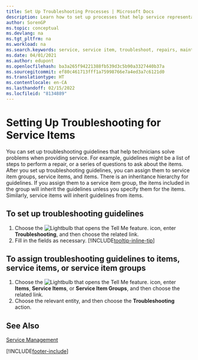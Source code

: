 ```yaml
---
title: Set Up Troubleshooting Processes | Microsoft Docs
description: Learn how to set up processes that help service representatives identify and resolve issues with service items.
author: SorenGP
ms.topic: conceptual
ms.devlang: na
ms.tgt_pltfrm: na
ms.workload: na
ms.search.keywords: service, service item, troubleshoot, repairs, maintenance
ms.date: 04/01/2021
ms.author: edupont
ms.openlocfilehash: ba3a265f94221388fb539d3c5b90a3327440b37a
ms.sourcegitcommit: ef80c461713fff1a75998766e7a4ed3a7c6121d0
ms.translationtype: HT
ms.contentlocale: en-CA
ms.lasthandoff: 02/15/2022
ms.locfileid: "8134889"
---
```

# <a name="setting-up-troubleshooting-for-service-items"></a>Setting Up Troubleshooting for Service Items
You can set up troubleshooting guidelines that help technicians solve problems when providing service. For example, guidelines might be a list of steps to perform a repair, or a series of questions to ask about the items. After you set up troubleshooting guidelines, you can assign them to service item groups, service items, and items. There is an inheritance hierarchy for guidelines. If you assign them to a service item group, the items included in the group will inherit the guidelines unless you specify them for the items. Similarly, service items will inherit guidelines from items.  

## <a name="to-set-up-troubleshooting-guidelines"></a>To set up troubleshooting guidelines
1. Choose the ![Lightbulb that opens the Tell Me feature.](media/ui-search/search_small.png "Tell me what you want to do") icon, enter **Troubleshooting**, and then choose the related link.  
2. Fill in the fields as necessary. [!INCLUDE[tooltip-inline-tip](includes/tooltip-inline-tip_md.md)]  

## <a name="to-assign-troubleshooting-guidelines-to-items-service-items-or-service-item-groups"></a>To assign troubleshooting guidelines to items, service items, or service item groups
1. Choose the ![Lightbulb that opens the Tell Me feature.](media/ui-search/search_small.png "Tell me what you want to do") icon, enter **Items**, **Service Items**, or **Service Item Groups**, and then choose the related link.  
2. Choose the relevant entity, and then choose the **Troubleshooting** action.  

## <a name="see-also"></a>See Also
[Service Management](service-service.md)

[!INCLUDE[footer-include](includes/footer-banner.md)]